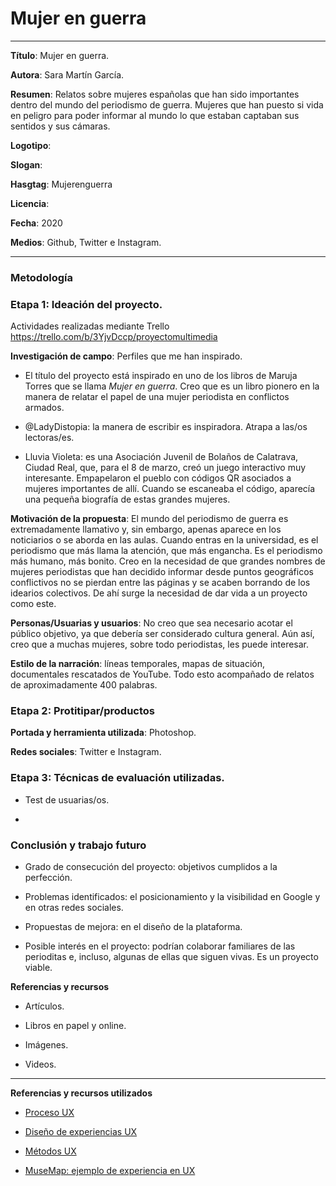 # Mujer en guerra
-----

**Título**: Mujer en guerra.

**Autora**: Sara Martín García.

**Resumen**: Relatos sobre mujeres españolas que han sido importantes dentro del mundo del periodismo de guerra. Mujeres que han puesto si vida en peligro para poder informar al mundo lo que estaban captaban sus sentidos y sus cámaras. 

**Logotipo**: 

**Slogan**: 

**Hasgtag**: Mujerenguerra

**Licencia**: 

**Fecha**: 2020

**Medios**: Github, Twitter e Instagram.


-----------
### Metodología

### Etapa 1: Ideación del proyecto.

Actividades realizadas mediante Trello https://trello.com/b/3YjvDccp/proyectomultimedia

**Investigación de campo**: Perfiles que me han inspirado.

* El título del proyecto está inspirado en uno de los libros de Maruja Torres que se llama *Mujer en guerra*. Creo que es un libro pionero en la manera de relatar el papel de una mujer periodista en conflictos armados. 

* @LadyDistopia: la manera de escribir es inspiradora. Atrapa a las/os lectoras/es. 

* Lluvia Violeta: es una Asociación Juvenil de Bolaños de Calatrava, Ciudad Real, que, para el 8 de marzo, creó un juego interactivo muy interesante. Empapelaron el pueblo con códigos QR asociados a mujeres importantes de allí. Cuando se escaneaba el código, aparecía una pequeña biografía de estas grandes mujeres. 

**Motivación de la propuesta**: El mundo del periodismo de guerra es extremadamente llamativo y, sin embargo, apenas aparece en los noticiarios o se aborda en las aulas. Cuando entras en la universidad, es el periodismo que más llama la atención, que más engancha. Es el periodismo más humano, más bonito. Creo en la necesidad de que grandes nombres de mujeres periodistas que han decidido informar desde puntos geográficos conflictivos no se pierdan entre las páginas y se acaben borrando de los idearios colectivos. De ahí surge la necesidad de dar vida a un proyecto como este. 

**Personas/Usuarias y usuarios**: No creo que sea necesario acotar el público objetivo, ya que debería ser considerado cultura general. Aún así, creo que a muchas mujeres, sobre todo periodistas, les puede interesar. 

**Estilo de la narración**: líneas temporales, mapas de situación, documentales rescatados de YouTube. Todo esto acompañado de relatos de aproximadamente 400 palabras. 

### Etapa 2: Protitipar/productos

**Portada y herramienta utilizada**: Photoshop.

**Redes sociales**: Twitter e Instagram.
 

### Etapa 3: Técnicas de evaluación utilizadas. 

* Test de usuarias/os.

* 

### Conclusión y trabajo futuro

* Grado de consecución del proyecto: objetivos cumplidos a la perfección.

* Problemas identificados: el posicionamiento y la visibilidad en Google y en otras redes sociales. 

* Propuestas de mejora: en el diseño de la plataforma. 

* Posible interés en el proyecto: podrían colaborar familiares de las perioditas e, incluso, algunas de ellas que siguen vivas. Es un proyecto viable. 

**Referencias y recursos**

* Artículos.

* Libros en papel y online. 

* Imágenes.

* Videos. 


-------
**Referencias y recursos utilizados**

* [Proceso UX](https://uxmastery.com/resources/process/)

* [Diseño de experiencias UX](http://www.nosolousabilidad.com/articulos/uxd.htm)

* [Métodos UX](https://mgea.github.io/UX-DIU-Checklist/index.html)

* [MuseMap: ejemplo de experiencia en UX](https://blog.prototypr.io/musemap-street-art-app-ux-case-study-9bec6a99823b)
